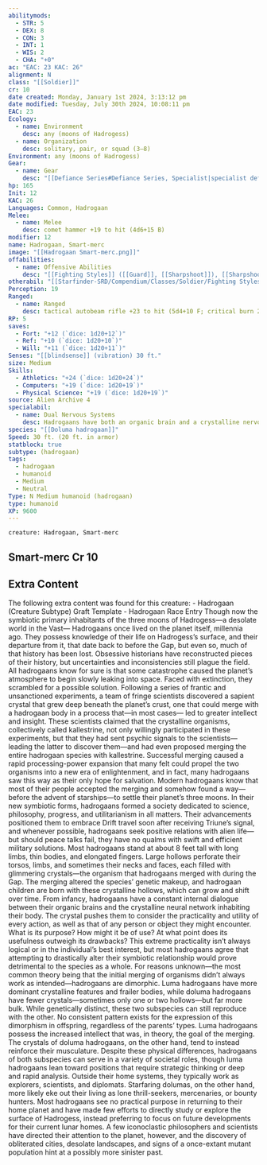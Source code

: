 ```yaml
---
abilitymods:
  - STR: 5
  - DEX: 8
  - CON: 3
  - INT: 1
  - WIS: 2
  - CHA: "+0"
ac: "EAC: 23 KAC: 26"
alignment: N
class: "[[Soldier]]"
cr: 10
date created: Monday, January 1st 2024, 3:13:12 pm
date modified: Tuesday, July 30th 2024, 10:08:11 pm
EAC: 23
Ecology:
  - name: Environment
    desc: any (moons of Hadrogess)
  - name: Organization
    desc: solitary, pair, or squad (3–8)
Environment: any (moons of Hadrogess)
Gear:
  - name: Gear
    desc: "[[Defiance Series#Defiance Series, Specialist|specialist defiance series]], [[Hammer#Hammer, Comet|comet hammer]] with 2 [[Battery#Battery, Standard|Batteries]] (20 charges each), [[Artillery Laser#Artillery Laser, Aphelion|aphelion artillery laser]] with 2 [[Battery#Battery, High-capacity|High-capacity Batteries]] (40 charges each), [[Frag Grenade#Frag Grenade, Mk 4|frag grenades IV]] (2)"
hp: 165
Init: 12
KAC: 26
Languages: Common, Hadrogaan
Melee:
  - name: Melee
    desc: comet hammer +19 to hit (4d6+15 B)
modifier: 12
name: Hadrogaan, Smart-merc
image: "[[Hadrogaan Smart-merc.png]]"
offabilities:
  - name: Offensive Abilities
    desc: "[[Fighting Styles]] ([[Guard]], [[Sharpshoot]]), [[Sharpshoot#Focus Fire (EX)|focus fire]], [[Sharpshoot#Intense Focus (EX)|intense focus]], [[Sharpshoot#SNIPER’S Aim (EX)|sniper’s aim]]"
otherabil: "[[Starfinder-SRD/Compendium/Classes/Soldier/Fighting Styles/Guard#Armor Training (EX)|armor training]]"
Perception: 19
Ranged:
  - name: Ranged
    desc: tactical autobeam rifle +23 to hit (5d4+10 F; critical burn 2d4) or frag grenade IV +22 to hit (explode [15 ft., 6d6 P, DC 17])
RP: 5
saves:
  - Fort: "+12 (`dice: 1d20+12`)"
  - Ref: "+10 (`dice: 1d20+10`)"
  - Will: "+11 (`dice: 1d20+11`)"
Senses: "[[blindsense]] (vibration) 30 ft."
size: Medium
Skills:
  - Athletics: "+24 (`dice: 1d20+24`)"
  - Computers: "+19 (`dice: 1d20+19`)"
  - Physical Science: "+19 (`dice: 1d20+19`)"
source: Alien Archive 4
specialabil:
  - name: Dual Nervous Systems
    desc: Hadrogaans have both an organic brain and a crystalline nervous system. A hadrogaan can install an additional brain augmentation.
species: "[[Doluma hadrogaan]]"
Speed: 30 ft. (20 ft. in armor)
statblock: true
subtype: (hadrogaan)
tags:
  - hadrogaan
  - humanoid
  - Medium
  - Neutral
Type: N Medium humanoid (hadrogaan)
type: humanoid
XP: 9600
---
```


```statblock
creature: Hadrogaan, Smart-merc
```

## Smart-merc Cr 10

## Extra Content

The following extra content was found for this creature: 
\- Hadrogaan (Creature Subtype) Graft Template 
\- Hadrogaan Race Entry
Though now the symbiotic primary inhabitants of the three moons of Hadrogess—a desolate world in the Vast— Hadrogaans once lived on the planet itself, millennia ago. They possess knowledge of their life on Hadrogess’s surface, and their departure from it, that date back to before the Gap, but even so, much of that history has been lost. Obsessive historians have reconstructed pieces of their history, but uncertainties and inconsistencies still plague the field.
All hadrogaans know for sure is that some catastrophe caused the planet’s atmosphere to begin slowly leaking into space. Faced with extinction, they scrambled for a possible solution. Following a series of frantic and unsanctioned experiments, a team of fringe scientists discovered a sapient crystal that grew deep beneath the planet’s crust, one that could merge with a hadrogaan body in a process that—in most cases— led to greater intellect and insight. These scientists claimed that the crystalline organisms, collectively called kallestrine, not only willingly participated in these experiments, but that they had sent psychic signals to the scientists—leading the latter to discover them—and had even proposed merging the entire hadrogaan species with kallestrine. Successful merging caused a rapid processing-power expansion that many felt could propel the two organisms into a new era of enlightenment, and in fact, many hadrogaans saw this way as their only hope for salvation.
Modern hadrogaans know that most of their people accepted the merging and somehow found a way—before the advent of starships—to settle their planet’s three moons. In their new symbiotic forms, hadrogaans formed a society dedicated to science, philosophy, progress, and utilitarianism in all matters. Their advancements positioned them to embrace Drift travel soon after receiving Triune’s signal, and whenever possible, hadrogaans seek positive relations with alien life—but should peace talks fail, they have no qualms with swift and efficient military solutions.
Most hadrogaans stand at about 8 feet tall with long limbs, thin bodies, and elongated fingers. Large hollows perforate their torsos, limbs, and sometimes their necks and faces, each filled with glimmering crystals—the organism that hadrogaans merged with during the Gap. The merging altered the species’ genetic makeup, and hadrogaan children are born with these crystalline hollows, which can grow and shift over time.
From infancy, hadrogaans have a constant internal dialogue between their organic brains and the crystalline neural network inhabiting their body. The crystal pushes them to consider the practicality and utility of every action, as well as that of any person or object they might encounter. What is its purpose? How might it be of use? At what point does its usefulness outweigh its drawbacks? This extreme practicality isn’t always logical or in the individual’s best interest, but most hadrogaans agree that attempting to drastically alter their symbiotic relationship would prove detrimental to the species as a whole.
For reasons unknown—the most common theory being that the initial merging of organisms didn’t always work as intended—hadrogaans are dimorphic. Luma hadrogaans have more dominant crystalline features and frailer bodies, while doluma hadrogaans have fewer crystals—sometimes only one or two hollows—but far more bulk. While genetically distinct, these two subspecies can still reproduce with the other. No consistent pattern exists for the expression of this dimorphism in offspring, regardless of the parents’ types.
Luma hadrogaans possess the increased intellect that was, in theory, the goal of the merging. The crystals of doluma hadrogaans, on the other hand, tend to instead reinforce their musculature. Despite these physical differences, hadrogaans of both subspecies can serve in a variety of societal roles, though luma hadrogaans lean toward positions that require strategic thinking or deep and rapid analysis. Outside their home systems, they typically work as explorers, scientists, and diplomats. Starfaring dolumas, on the other hand, more likely eke out their living as lone thrill-seekers, mercenaries, or bounty hunters.
Most hadrogaans see no practical purpose in returning to their home planet and have made few efforts to directly study or explore the surface of Hadrogess, instead preferring to focus on future developments for their current lunar homes. A few iconoclastic philosophers and scientists have directed their attention to the planet, however, and the discovery of obliterated cities, desolate landscapes, and signs of a once-extant mutant population hint at a possibly more sinister past.

